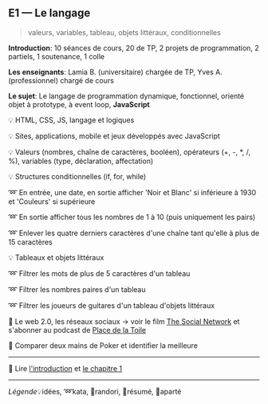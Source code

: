 ## E1 — Le langage
> valeurs, variables, tableau, objets littéraux, conditionnelles

__Introduction__: 10 séances de cours, 20 de TP, 2 projets de programmation, 2 partiels, 1 soutenance, 1 colle

__Les enseignants__: Lamia B. (universitaire) chargée de TP, Yves A. (professionnel) chargé de cours

__Le sujet__: Le langage de programmation dynamique, fonctionnel, orienté objet à prototype, à event loop, __JavaScript__

:bulb: HTML, CSS, JS, langage et logiques

:bulb: Sites, applications, mobile et jeux développés avec JavaScript

:bulb: Valeurs (nombres, chaîne de caractères, booléen), opérateurs (+, -, *, /, %), variables (type, déclaration, affectation)

:bulb: Structures conditionnelles (if, for, while)

:loop: En entrée, une date, en sortie afficher 'Noir et Blanc' si inférieure à 1930 et 'Couleurs' si supérieure

:loop: En sortie afficher tous les nombres de 1 à 10 (puis uniquement les pairs)

:loop: Enlever les quatre derniers caractères d'une chaîne tant qu'elle à plus de 15 caractères

:bulb: Tableaux et objets littéraux

:loop: Filtrer les mots de plus de 5 caractères d'un tableau

:loop: Filtrer les nombres paires d'un tableau

:loop: Filtrer les joueurs de guitares d'un tableau d'objets littéraux

:cookie: Le web 2.0, les réseaux sociaux → voir le film [The Social Network](http://www.senscritique.com/film/The_Social_Network/394207) et s'abonner au podcast de [Place de la Toile](http://www.franceculture.fr/emission-place-de-la-toile-0)

:beginner: Comparer deux mains de Poker et identifier la meilleure

---

:closed_book: Lire [l'introduction](https://goo.gl/QbZSn8#heading=h.lnks55ch91wr) et [le chapitre 1](https://goo.gl/QbZSn8#heading=h.if8cr9oewryj)

---

_Légende_:bulb:idées, :loop:kata, :beginner:randori, :closed_book:résumé, :cookie:aparté
